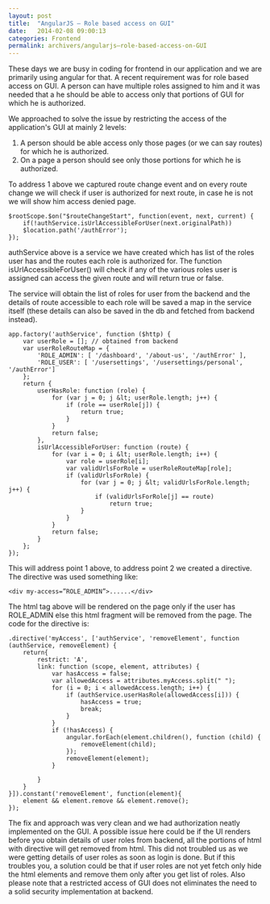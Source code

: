 ```yaml
---
layout: post
title:  "AngularJS – Role based access on GUI"
date:   2014-02-08 09:00:13
categories: Frontend
permalink: archivers/angularjs–role-based-access-on-GUI
---
```


These days we are busy in coding for frontend in our application and we are primarily using angular for that. A recent requirement was for role based access on GUI. A person can have multiple roles assigned to him and it was needed that a he should be able to access only that portions of GUI for which he is authorized.

We approached to solve the issue by restricting the access of the application's GUI at mainly 2 levels:

  1. A person should be able access only those pages (or we can say routes) for which he is authorized.
  2. On a page a person should see only those portions for which he is authorized.

To address 1 above we captured route change event and on every route change we will check if user is authorized for next route, in case he is not we will show him access denied page.

```
$rootScope.$on("$routeChangeStart", function(event, next, current) {
    if(!authService.isUrlAccessibleForUser(next.originalPath))
    $location.path('/authError');
});
```

authService above is a service we have created which has list of the roles user has and the routes each role is authorized for. The function isUrlAccessibleForUser() will check if any of the various roles user is assigned can access the given route and will return true or false.

The service will obtain the list of roles for user from the backend and the details of route accessible to each role will be saved a map in the service itself (these details can also be saved in the db and fetched from backend instead).

```
app.factory('authService', function ($http) {
    var userRole = []; // obtained from backend
    var userRoleRouteMap = {
        'ROLE_ADMIN': [ '/dashboard', '/about-us', '/authError' ],
        'ROLE_USER': [ '/usersettings', '/usersettings/personal', '/authError']
    };
    return {
        userHasRole: function (role) {
            for (var j = 0; j &lt; userRole.length; j++) {
                if (role == userRole[j]) {
                    return true;
                }
            }
            return false;
        },
        isUrlAccessibleForUser: function (route) {
            for (var i = 0; i &lt; userRole.length; i++) {
                var role = userRole[i];
                var validUrlsForRole = userRoleRouteMap[role];
                if (validUrlsForRole) {
                    for (var j = 0; j &lt; validUrlsForRole.length; j++) {
                        if (validUrlsForRole[j] == route)
                            return true;
                    }
                }
            }
            return false;
        }
    };
});
```

This will address point 1 above, to address point 2 we created a directive. The directive was used something like:

`<div my-access=”ROLE_ADMIN”>......</div>`

The html tag above will be rendered on the page only if the user has ROLE_ADMIN else this html fragment will be removed from the page. The code for the directive is:

```
.directive('myAccess', ['authService', 'removeElement', function (authService, removeElement) {
    return{
        restrict: 'A',
        link: function (scope, element, attributes) {
            var hasAccess = false;
            var allowedAccess = attributes.myAccess.split(" ");
            for (i = 0; i < allowedAccess.length; i++) {
                if (authService.userHasRole(allowedAccess[i])) {
                    hasAccess = true;
                    break;
                }
            }
            if (!hasAccess) {
                angular.forEach(element.children(), function (child) {
                    removeElement(child);
                });
                removeElement(element);
            }

        }
    }
}]).constant('removeElement', function(element){
    element && element.remove && element.remove();
});
```

The fix and approach was very clean and we had authorization neatly implemented on the GUI. A possible issue here could be if the UI renders before you obtain details of user roles from backend, all the portions of html with directive will get removed from html. This did not troubled us as we were getting details of user roles as soon as login is done. But if this troubles you, a solution could be that if user roles are not yet fetch only hide the html elements and remove them only after you get list of roles. Also please note that a restricted access of GUI does not eliminates the need to a solid security implementation at backend.
